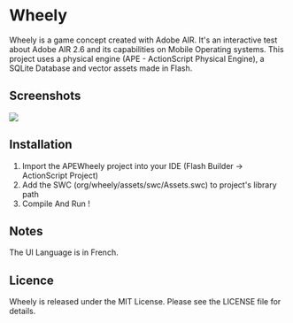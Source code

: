 Wheely
======
Wheely is a game concept created with Adobe AIR. It's an interactive test about Adobe AIR 2.6 and its capabilities on Mobile Operating systems. This project uses a physical engine (APE - ActionScript Physical Engine), a SQLite Database and vector assets made in Flash.

Screenshots
-----------
[![](https://raw.github.com/jvergerolle/wheely/master/Screenshots/wheely2.png)](https://raw.github.com/jvergerolle/wheely/master/Screenshots/wheely2.png)

Installation
------------
1. Import the APEWheely project into your IDE (Flash Builder -> ActionScript Project)
1. Add the SWC (org/wheely/assets/swc/Assets.swc) to project's library path
1. Compile And Run !

Notes
-----
The UI Language is in French.

Licence
-------
Wheely is released under the MIT License. Please see the LICENSE file for details.